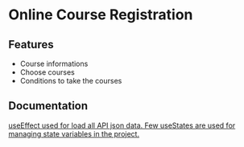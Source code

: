 
# Online Course Registration




## Features

- Course informations
- Choose courses 
- Conditions to take the courses 


## Documentation

[useEffect used for load all API json data.
Few useStates are used for managing state variables in the project. ](https://linktodocumentation)



